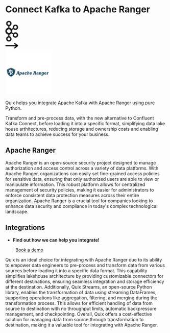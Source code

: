 # Connect Kafka to Apache Ranger

<div class="connect-images cards blog-grid-card" markdown>
<div>
<img src="../images/kafka_logo.png" width="40px" />
</div>
<div>
<img src="../images/arrow.svg" width="40px" />
</div>
<div>
<img src="./images/apache-ranger_1.jpg" />
</div>
</div>

Quix helps you integrate Apache Kafka with Apache Ranger using pure Python.

Transform and pre-process data, with the new alternative to Confluent Kafka Connect, before loading it into a specific format, simplifying data lake house arthitectures, reducing storage and ownership costs and enabling data teams to achieve success for your business.

## Apache Ranger

Apache Ranger is an open-source security project designed to manage authorization and access control across a variety of data platforms. With Apache Ranger, organizations can easily set fine-grained access policies for sensitive data, ensuring that only authorized users are able to view or manipulate information. This robust platform allows for centralized management of security policies, making it easier for administrators to enforce consistent data protection measures across their entire organization. Apache Ranger is a crucial tool for companies looking to enhance data security and compliance in today's complex technological landscape.

## Integrations

<div class="grid cards" markdown>

- __Find out how we can help you integrate!__

    <a class="md-button md-button--primary" href="https://share.hsforms.com/1iW0TmZzKQMChk0lxd_tGiw4yjw2?__hstc=175542013.2303933fbd746c0ac86d9ccbe9bc9100.1728383268831.1729603416735.1729620918855.31&__hssc=175542013.1.1729620918855&__hsfp=2132701734" target="_blank" style="margin:.5rem;">Book a demo</a>

</div>


Quix is an ideal choice for integrating with Apache Ranger due to its ability to empower data engineers to pre-process and transform data from various sources before loading it into a specific data format. This capability simplifies lakehouse architecture by providing customizable connectors for different destinations, ensuring seamless integration and storage efficiency at the destination. Additionally, Quix Streams, an open-source Python library, enables the transformation of data using streaming DataFrames, supporting operations like aggregation, filtering, and merging during the transformation process. This allows for efficient handling of data from source to destination with no throughput limits, automatic backpressure management, and checkpointing. Overall, Quix offers a cost-effective solution for managing data from source through transformation to destination, making it a valuable tool for integrating with Apache Ranger.


